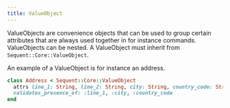 ```yaml
---
title: ValueObject
---
```


ValueObjects are convenience objects that can be used to group certain attributes that
are always used together in for instance commands. ValueObjects can be nested.
A ValueObject must inherit from `Sequent::Core::ValueObject`.

An example of a ValueObject is for instance an address.

```ruby
class Address < Sequent::Core::ValueObject
  attrs line_1: String, line_2: String, city: String, country_code: String
  validates_presence_of: :line_1, :city, :country_code
end
```
